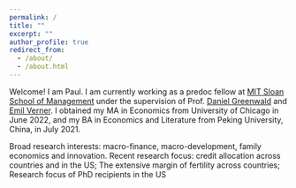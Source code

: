 ```yaml
---
permalink: /
title: ""
excerpt: ""
author_profile: true
redirect_from: 
  - /about/
  - /about.html
---
```


Welcome! I am Paul. I am currently working as a predoc fellow at [MIT Sloan School of Management](https://mitsloan.mit.edu/) under the supervision of Prof. [Daniel Greenwald](http://www.dlgreenwald.com/) and [Emil Verner](https://www.emilverner.com/). I obtained my MA in Economics from University of Chicago in June 2022, and my BA in Economics and Literature from Peking University, China, in July 2021. 

Broad research interests: macro-finance, macro-development, family economics and innovation.
Recent research focus: credit allocation across countries and in the US; The extensive margin of fertility across countries; Research focus of PhD recipients in the US
